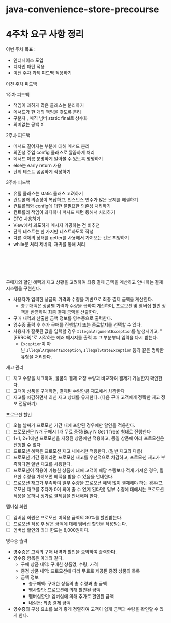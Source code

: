 # java-convenience-store-precourse
# 4주차 요구 사항 정리

이번 주차 목표 : 

- 인터페이스 도입
- 디자인 패턴 적용
- 이전 주차 과제 피드백 적용하기

이전 주차 피드백

1주차 피드백

- 책임이 과하게 많은 클래스는 분리하기
- 메서드가 한 개의 책임을 갖도록 분리
- 구분자 , 매직 넘버 static final로 상수화
- 의미없는 공백 X

2주차 피드백

- 메서드 길어지는 부분에 대해 메서드 분리
- 의존성 주입 config 클래스로 깔끔하게 처리
- 메서드 이름 분명하게 알아볼 수 있도록 명명하기
- else는 early return 사용
- 단위 테스트 꼼꼼하게 작성하기

3주차 피드백

- 유틸 클래스는 static 클래스 고려하기
- 컨트롤러 의존성이 복잡하고, 인스턴스 변수가 많은 문제를 해결하기
- 컨트롤러와 config에 대한 불필요한 의존성 처리하기
- 컨트롤러 책임이 과다하니 퍼사드 패턴 통해서 처리하기
- DTO 사용하기
- View에서 과도하게 메시지 가공하는 건 비추천
- 단위 테스트는 한 가지만 테스트하도록 작성
- 다른 객체의 상태를 getter를 사용해서 가져오는 건은 지양하기
- while문 처리 제네릭, 재귀를 통해 처리
<br>
<br>
<br>
<br>
<br>
구매자의 할인 혜택과 재고 상황을 고려하여 최종 결제 금액을 계산하고 안내하는 결제 시스템을 구현한다.

- 사용자가 입력한 상품의 가격과 수량을 기반으로 최종 결제 금액을 계산한다.
    - 총구매액은 상품별 가격과 수량을 곱하여 계산하며, 프로모션 및 멤버십 할인 정책을 반영하여 최종 결제 금액을 산출한다.
- 구매 내역과 산출한 금액 정보를 영수증으로 출력한다.
- 영수증 출력 후 추가 구매를 진행할지 또는 종료할지를 선택할 수 있다.
- 사용자가 잘못된 값을 입력할 경우 `IllegalArgumentException`를 발생시키고, "[ERROR]"로 시작하는 에러 메시지를 출력 후 그 부분부터 입력을 다시 받는다.
    - `Exception`이 아닌 `IllegalArgumentException`, `IllegalStateException` 등과 같은 명확한 유형을 처리한다.

재고 관리

- [ ]  재고 수량을 체크하여, 물품의 결제 요청 수량과 비교하여 결제가 가능한지 확인한다.
- [ ]  고객이 상품을 구매하면, 결제된 수량만큼 재고에서 차감한다
- [ ]  재고를 차감하면서 최신 재고 상태를 유지한다. (다음 구매 고객에게 정확한 재고 정보 전달하기)

프로모션 할인 

- [ ]  오늘 날짜가 프로모션 기간 내에 포함된 경우에만 할인을 적용한다.
- [ ]  프로모션은 N개 구매시 1개 무료 증정(Buy N Get 1 free) 형태로 진행한다
- [ ]  1+1, 2+1에만 프로모션을 지정된 상품에만 적용하고, 동일 상품에 여러 프로모션은 진행할 수 없다
- [ ]  프로모션 혜택은 프로모션 재고 내에서만 적용한다. (일반 재고와 다름)
- [ ]  프로모션 기간 중이라면 프로모션 재고를 우선적으로 차감하고, 프로모션 재고가 부족하다면 일반 재고를 사용한다.
- [ ]  프로모션이 적용이 가능한 상품에 대해 고객이 해당 수량보다 적게 가져온 경우, 필요한 수량을 가져오면 혜택을 받을 수 있음을 안내한다.
- [ ]  프로모션 재고가 부족하여 일부 수량을 프로모션 혜택 없이 결제해야 하는 경우(프로모션 재고를 주다가 0이 되어 줄 수 없게 된다면) 일부 수량에 대해서는 프로모션 적용을 못하니 정가로 결제됨을 안내해야 한다.

멤버십 회원 

- [ ]  멤버십 회원은 프로모션 미적용 금액의 30%를 할인받는다.
- [ ]  프로모션 적용 후 남은 금액에 대해 멤버십 할인을 적용받는다.
- [ ]  멤버십 할인의 최대 한도는 8,000원이다.

영수증 출력

- 영수증은 고객의 구매 내역과 할인을 요약하여 출력한다.
- 영수증 항목은 아래와 같다.
    - 구매 상품 내역: 구매한 상품명, 수량, 가격
    - 증정 상품 내역: 프로모션에 따라 무료로 제공된 증정 상품의 목록
    - 금액 정보
        - 총구매액: 구매한 상품의 총 수량과 총 금액
        - 행사할인: 프로모션에 의해 할인된 금액
        - 멤버십할인: 멤버십에 의해 추가로 할인된 금액
        - 내실돈: 최종 결제 금액
- 영수증의 구성 요소를 보기 좋게 정렬하여 고객이 쉽게 금액과 수량을 확인할 수 있게 한다.
